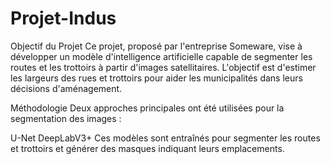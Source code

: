 # Projet-Indus
Objectif du Projet
Ce projet, proposé par l'entreprise Someware, vise à développer un modèle d'intelligence artificielle capable de segmenter les routes et les trottoirs à partir d'images satellitaires. L'objectif est d'estimer les largeurs des rues et trottoirs pour aider les municipalités dans leurs décisions d'aménagement.

Méthodologie
Deux approches principales ont été utilisées pour la segmentation des images :

U-Net
DeepLabV3+
Ces modèles sont entraînés pour segmenter les routes et trottoirs et générer des masques indiquant leurs emplacements.

